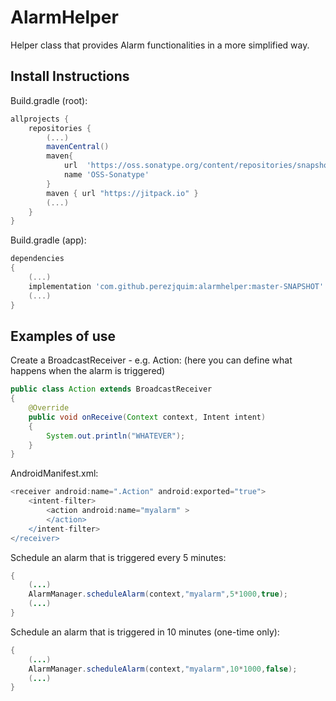 # AlarmHelper

Helper class that provides Alarm functionalities in a more simplified way.

## Install Instructions

Build.gradle (root):
```gradle
allprojects {
	repositories {
		(...)
		mavenCentral()
		maven{
		    url  'https://oss.sonatype.org/content/repositories/snapshots/'
		    name 'OSS-Sonatype'
		}
		maven { url "https://jitpack.io" }
		(...)
	}
}
```

Build.gradle (app):
```gradle
dependencies
{
    (...)
    implementation 'com.github.perezjquim:alarmhelper:master-SNAPSHOT'
    (...)
}
```

## Examples of use

Create a BroadcastReceiver - e.g. Action:
(here you can define what happens when the alarm is triggered)
```java
public class Action extends BroadcastReceiver
{
    @Override
    public void onReceive(Context context, Intent intent)
    {
        System.out.println("WHATEVER");
    }
}
```

AndroidManifest.xml:
```gradle
<receiver android:name=".Action" android:exported="true">
    <intent-filter>
        <action android:name="myalarm" >
        </action>
    </intent-filter>
</receiver>
```

Schedule an alarm that is triggered every 5 minutes:
```java
{
	(...)
	AlarmManager.scheduleAlarm(context,"myalarm",5*1000,true);
	(...)
}
```

Schedule an alarm that is triggered in 10 minutes (one-time only):
```java
{
	(...)
	AlarmManager.scheduleAlarm(context,"myalarm",10*1000,false);
	(...)
}
```